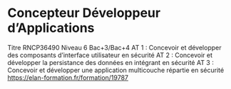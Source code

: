 # Concepteur Développeur d’Applications
Titre RNCP36490 Niveau 6 Bac+3/Bac+4
AT 1 : Concevoir et développer des composants d’interface utilisateur en sécurité
AT 2 : Concevoir et développer la persistance des données en intégrant en sécurité
AT 3 : Concevoir et développer une application multicouche répartie en sécurité
https://elan-formation.fr/formation/19787

